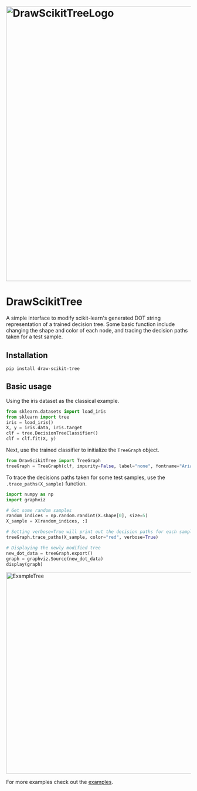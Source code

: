 ﻿<h1>
  <picture>
    <img alt="DrawScikitTreeLogo" src="icons/Logo.png" width="750px">
  </picture>
</h1>

# DrawScikitTree
A simple interface to modify scikit-learn's generated DOT string representation of a trained decision tree. Some basic function include changing the shape and color of each node, and tracing the decision paths taken for a test sample.

## Installation
```
pip install draw-scikit-tree
```

## Basic usage
Using the iris dataset as the classical example.
```python
from sklearn.datasets import load_iris
from sklearn import tree
iris = load_iris()
X, y = iris.data, iris.target
clf = tree.DecisionTreeClassifier()
clf = clf.fit(X, y)
```

Next, use the trained classifier to initialize the `TreeGraph` object.
```python
from DrawScikitTree import TreeGraph
treeGraph = TreeGraph(clf, impurity=False, label="none", fontname="Arial")
```

To trace the decisions paths taken for some test samples, use the `.trace_paths(X_sample)` function.
```python
import numpy as np
import graphviz

# Get some random samples
random_indices = np.random.randint(X.shape[0], size=5)
X_sample = X[random_indices, :]

# Setting verbose=True will print out the decision paths for each sample
treeGraph.trace_paths(X_sample, color="red", verbose=True)

# Displaying the newly modified tree
new_dot_data = treeGraph.export()
graph = graphviz.Source(new_dot_data)
display(graph)
```
<picture>
  <img alt="ExampleTree" src="icons/example_tree.png" width="550px">
</picture>

For more examples check out the [examples](https://github.com/RenZhen95/draw-scikit-tree/tree/master/examples).
